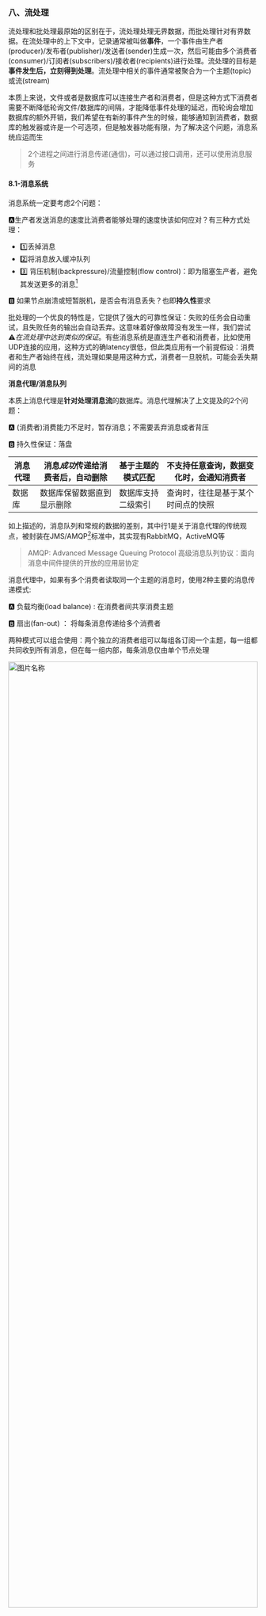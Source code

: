 ### 八、流处理

流处理和批处理最原始的区别在于，流处理处理无界数据，而批处理针对有界数据。在流处理中的上下文中，记录通常被叫做**事件**，一个事件由生产者(producer)/发布者(publisher)/发送者(sender)生成一次，然后可能由多个消费者(consumer)/订阅者(subscribers)/接收者(recipients)进行处理。流处理的目标是**事件发生后，立刻得到处理**。流处理中相关的事件通常被聚合为一个主题(topic)或流(stream)

本质上来说，文件或者是数据库可以连接生产者和消费者，但是这种方式下消费者需要不断降低轮询文件/数据库的间隔，才能降低事件处理的延迟，而轮询会增加数据库的额外开销，我们希望在有新的事件产生的时候，能够通知到消费者，数据库的触发器或许是一个可选项，但是触发器功能有限，为了解决这个问题，消息系统应运而生

> 2个进程之间进行消息传递(通信)，可以通过接口调用，还可以使用消息服务

#### 8.1-消息系统

消息系统一定要考虑2个问题：

:a:生产者发送消息的速度比消费者能够处理的速度快该如何应对？有三种方式处理：

* :one:丢掉消息
* :two:将消息放入缓冲队列
* :three: 背压机制(backpressure)/流量控制(flow control)：即为阻塞生产者，避免其发送更多的消息[^14]

> [^14]: 比如能够恰好连接1个生产者和一个消费者Unix管道和TCP连接，他们在应对这个问题的时候使用背压机制，它们有一个固定大小的缓冲区，一旦填满发送者就会被阻塞，直到接受者从缓冲区取出数据

:b: 如果节点崩溃或短暂脱机，是否会有消息丢失？也即**持久性**要求

批处理的一个优良的特性是，它提供了强大的可靠性保证：失败的任务会自动重试，且失败任务的输出会自动丢弃。这意味着好像故障没有发生一样，我们尝试:warning:*在流处理中达到类似的保证*。有些消息系统是直连生产者和消费者，比如使用UDP连接的应用，这种方式的确latency很低，但此类应用有一个前提假设：消费者和生产者始终在线，流处理如果是用这种方式，消费者一旦脱机，可能会丢失期间的消息

**消息代理/消息队列**

本质上消息代理是**针对处理消息流**的数据库。消息代理解决了上文提及的2个问题：

:a: (消费者)消费能力不足时，暂存消息；不需要丢弃消息或者背压

:b: 持久性保证：落盘

| 消息代理 | 消息*成功*传递给消费者后，自动删除 | 基于主题的模式匹配 | 不支持任意查询，数据变化时，会通知消费者 |
| -------- | ---------------------------------- | ------------------ | ---------------------------------------- |
| 数据库   | 数据库保留数据直到显示删除         | 数据库支持二级索引 | 查询时，往往是基于某个时间点的快照       |

如上描述的，消息队列和常规的数据的差别，其中行1是关于消息代理的传统观点，被封装在JMS/AMQP[^15]标准中，其实现有RabbitMQ，ActiveMQ等

> [^15]: JMS: Java Message Service，是关于Java消息中间的一组接口标准，所有消息中间件(MOM)需要实现这组接口，可类比JDBC
>
> AMQP: Advanced Message Queuing Protocol 高级消息队列协议：面向消息中间件提供的开放的应用层协定

消息代理中，如果有多个消费者读取同一个主题的消息时，使用2种主要的消息传递模式:

:a: 负载均衡(load balance) : 在消费者间共享消费主题

:b: 扇出(fan-out) ： 将每条消息传递给多个消费者

两种模式可以组合使用：两个独立的消费者组可以每组各订阅一个主题，每一组都共同收到所有消息，但在每一组内部，每条消息仅由单个节点处理

<img src="D:/08-work/note-book/book-doc/img/ddia/38.jpg" width = 100% height = 70% alt="图片名称" align=center />

消息代理使用确认(acknowledgment)[^16]机制，来确保消息不会丢失，但一种可能的情况是：代理向消费者传递消息后消费者崩溃或处理了部分崩溃了，代理由于超出一段时间没有收到确认(也可能是确认在网络中丢失了)，便将消息传递给另外一个消费者，当消费者的消费模式是负载均衡时，下面的情况可能会发生：处理m3时消费者2崩溃，因此稍后重传至消费者1

<img src="D:/08-work/note-book/book-doc/img/ddia/39.jpg" width = 90% height = 70% alt="图片名称" align=center /> 

> [^16]: 确认机制：消费者必须显示的告知代理处理完毕的时间，以便代理将消息从队列中移除

批处理的关键特性是：重试失败任务不会发生任何副作用，而AMQP/JMS风格的消息传递收到消息是具有破坏性的，因为确认可能导致消息从代理中被删除，因此再次运行同一个消费者可能会得到不同的结果。即便是注册新的消费者到消息系统，通常只能接收到消费者注册之后开始发送的消息，而文件系统/数据库系统新增的客户端能够读取到任意久远的数据

**基于日志的消息代理(log-based message brokers)** 尝试实现 :a:既有数据库的持久存储方式；:b:又有消息传递的低延迟通知

#### 8.2-基于日志的消息代理

在基于日志(append only mode)的消息代理中，生产者通过将消息追加到日志末尾来发送消息，而消费者通过依次读取日志来接收消息，若消费者读到日志末尾，则会等待新消息追加的通知(如Unix的 `tail -f`)。同时为了提升吞吐量，基于日志的消息代理可以对日志进行分区，每个分区内，代理为每个消息分配一个*单调递增*的序列号/偏移量(offset)。并且*分区内消息完全有序(跨分区无顺序保证*)

<img src="D:/08-work/note-book/book-doc/img/ddia/40.jpg" width = 100% height = 70% alt="图片名称" align=center />

 Apache Kafka、Amazon Kinesis Streams、Twitter的DistributedLog都是基于日志的消息代理。其中下面几点要注意：

:one:消费者组：支持多个消费者组成一个消费者主订阅一个主题，单个节点消费特定的分区，一般而言单线程处理单分区是更适合的选择，通过增加分区的方式提高并行度

:two: 消费者偏移量：所有偏移量小于消费者的当前偏移量的消息已经被处理(类似单主复制中的日志序列号)[^25]

> [^25]: :question:消费者节点失效，则失效消费者的分区将指派给其他节点，并从最后记录的偏移量开始消费消息。如果消费者已经处理了后续的消息，但还没有记录它们的偏移量，那么重启后这些消息将被处理两次，这个问题如何解决呢?

:three:重播旧消息：消费者的消费唯一的副作用就是导致偏移量的前进，但是消费者可以操纵偏移量(类似于批处理)

#### 8.3-流和数据库

此间的讨论，我们发现基于日志的消息代理从数据库中获得灵感并将其应用于消息传递，其实也可以反过来，从消息传递和流中获得灵感，并将他们应用于数据库。在单主复制中，主库的写入事件构成写入流，将写入流应用到从库，最终得到数据的精确副本。在异构数据系统中，由于相同或相关的数据出现在了不同的地方，因此相互间需要保持同步：如果某个项目在数据库中被更新，它也应当在缓存，搜索索引和数据仓库(使用ETL)中被更新，我们在批处理将描述了如何使用批处理去更新其他衍生数据系统。使用的批处理的弊端是时延，如何保证衍生数据系统低延迟获取记录系统的变更数据？

这就涉及到**变更数据捕获(change data capture, CDC)**,这是一种观察写入数据库的所有数据变更，并将其提取并转换为可以复制到其他系统中的形式的过程。如下图：捕获数据库中的变更，并不断将相同的变更应用至搜索索引

<img src="D:/08-work/note-book/book-doc/img/ddia/45.jpg" width = 100% height = 70% alt="图片名称" align=center />

从本质上说，变更数据捕获使得一个数据库成为领导者(被捕获变化的数据库)，并将其他组件变为追随者。基于日志的消息代理非常适合从源数据库传输变更事件，因为它保留了消息的顺序。 LinkedIn的Databus，Facebook的Wormhole和Yahoo!的Sherpa大规模地应用这个思路。 Bottled Water使用解码WAL的API实现了PostgreSQL的CDC，Maxwell和Debezium通过解析binlog对MySQL做了类似的事情

重放**所有**对数据库进行变更的日志，过于耗时，因此一般会保留数据库的快照，快照+快照时刻对应的偏移量可以加快重建数据库的完整状态。另外一个加速重建数据库完整状态的方式是日志压缩[^26]，Apache Kafka支持这种日志压缩功能

> [^26]: 日志压缩：类似在hash索引中讨论的日志压缩，存储引擎定期查找具有相同键的记录，丢弃到重复的内容并且只保留每个键的最新值。比如在CDC系统被配置为，每个变更都包含一个主键，且每个键的更新都替换了该键以前的值，那么只需要保留对键的最新写入就足够了。无论何时需要重建衍生数据系统(如搜索索引)，你可以从压缩日志主题0偏移量处启动新的消费者，然后依次扫描日志中的所有消息

#### 8.4-事件溯源(Event Sourcing)

事件溯源起源于领取驱动设计(domain-driven design,DDD)，和CDC类似，事件溯源将**所有涉及对应用状态的变更存储为变更事件日志**，其核心在于将用户的行为记录为不可变的事件，而不是在可变数据库中记录这些行为的影响。事件存储是仅追加的，原地删除和更新是不被鼓励的。事件日志和星型模式中的事实表有相似之处

使用事件溯源的应用需要拉取事件日志(表示写入系统的数据)，并将其转换为适合向用户显示的应用状态，和CDC一样，重放事件日志可以重新构建系统的当前状态。 事件溯源的哲学是仔细区分**事件(event)**和**命令(command)**，用户的请求刚到达时，它一开始是一个命令(在这个时间点上它仍然可能可能失败，比如违反了一些完整性条件)应用必须首先验证它是否可以执行该命令。如果验证成功并且命令被接受，则它变为一个持久化且不可变的事件。从数学角度来看，应用状态是事件流对时间求积分的结果 $state(now) = \int_{t=0}^{now}{stream(t) \ dt}$，变更流是应用状态对时间求微分的结果 $stream(t) = \frac{d\ state(t)}{dt}$ 

日志压缩是连接事件日志与数据库状态之间的桥梁：它只保留每条记录的最新版本，并丢弃被覆盖的版本。我们可以基于事件溯源中的记录的事件日志派生出多个视图，通过将数据写入的形式与读取形式相分离[^27]，并允许几个不同的读取视图，这样极大的提高了灵活性

> [^27]: 写入和读取形式相分离，也叫命令查询责任分离(command query responsibility segregation, CQRS）

事件溯源和变更数据捕获的最大缺点是事件日志的消费者通常是异步的，所以可能出现的情况是：用户写入日志，然后从日志衍生视图中读取，结果发现他的写入还没有反映在读取视图中，一种解决方案是将事件附加到日志时同步执行读取视图的更新，如果是事件日志和读取视图保存在同一个存储系统中，需要使用事务，如果是异构数据库则涉及分布式事务

🎈至此，我们谈及到了流的来源:one:用户活动事件，:two:传感器，:three:写入数据库；流如何传输:one:直接通过消息传送 :two:消息代理 :three: 事件日志。那么我们用流干什么？

#### 8.5-流处理

流一般有以下三种用途

:one:你可以将事件中的数据写入数据库，缓存，搜索索引或类似的存储系统，然后能被其他客户端查询

:two: 以某种方式将事件推送给用户，如发送报警邮件或推送通知，或将事件流式传输到可实时显示的仪表板上。这种情况下，人是流的最终消费者

:three: 你可以处理一个或多个输入流，并产生一个或多个输出流。流可能会经过由几个这样的处理阶段组成的流水线，最后再输出:one:或:two:

我们将重点讨论:three:处理流产生其他衍生流，处理这样的流的代码片段，称之为算子(operator)或者作业(job)；流处理和批处理最大的区别是流处理处理无界数据，由于是无界导致排序没有意义，也就无法使用排序合并连接，容错机制也不能像批处理那样通过从头执行的方式

#### 8.6-流处理应用

:one:复合事件处理(complex,event processing CEP)，CEP通常使用高层次的声明式查询语句如SQL，在流中搜索某些事件(就像正则表达式一样)，当发现匹配时，引擎发出一个**复合事件(complex event)**(因此得名)。一般而言，数据库会持久存储数据，并将查询视为临时的，当查询进入时，数据库搜索与查询匹配的数据，然后在查询完成时丢掉查询。 CEP引擎反转了角色：查询是长期存储的，来自输入流的事件不断流过它们。CEP的实现包括Esper、IBM InfoSphere Streams

:two:流分析，流分析关注大量事件上的聚合与统计指标，统计指标通常是在固定时间区(窗口[window])间内进行计算的。许多开源分布式流处理框架的设计都是针对分析设计的：例如Apache Storm，Spark Streaming，Flink

:three: 维护物化视图。数据库的变更流(CDC或是事件日志)可以用于维护衍生数据系统，使其与源数据库保持最新，基于衍生查询(写入和查询相分离)。也是流的一个应用，但是要求任意时间段内的所有事件，和流分析场景有很大的不同。类似Spark Streaming 不支持

##### 8.6.1-关于事件时间和处理时间

:a: 处理时间：事件到达处理节点的时钟。使用处理时间定义窗口，会因为处理速率的变动引入人为因素，如下图：

<img src="D:/08-work/note-book/book-doc/img/ddia/46.jpg" width = 100% height = 70% alt="图片名称" align=center />

:b: 事件时间：事件发生的时间。延迟先发生的事件先到达处理节点，无法确定是否已经收到了特定窗口的所有事件，如何处理这种在窗口宣告完成之后到达的滞留(straggler)事件？

##### 8.6.2-窗口

:one: 滚动窗口(Tumbling Window)：窗口有固定的长度，而且每个事件都只属于一个窗口

:two:跳动窗口(Hopping Window) ：窗口有固定的长度，如1分钟跳跃步长的5分钟窗口

:three:滑动窗口(Sliding Window)：滑动窗口包含了彼此间距在特定时长内的所有事件，通过维护一个按时间排序的事件缓冲区，并不断从窗口中移除过期的旧事件，可以实现滑动窗口

:four:会话窗口(Session window) 将同一用户出现时间相近的所有事件分组在一起，而当用户一段时间没有活动时(例如，如果30分钟内没有事件)窗口结束

#### 8.7-流式连接

涉及**流-流**连接，**流-表**连接，与**表-表**连接

:one: 流流连接，实际是窗口的连接，Window join 作用在两个流中有*相同 key* 且处于*相同窗口*的元素上。比如Flink将流流连接细分为滚动Window Join，滑动Window Join，会话Window Join。[Flink的双流Join](https://nightlies.apache.org/flink/flink-docs-master/zh/docs/dev/datastream/operators/joining/)。比如下图是Spark Streaming中一个广告流和一个点击流的连接

<img src="D:/08-work/note-book/book-doc/img/ddia/55.jpg" width = 100% height = 70% alt="图片名称" align=center />

:two:流表连接，实际是流扩展。如下图的点击流和用户档案的连接，首先将数据库副本加载到流处理器中，然后流处理器需要一次处理一个活动事件。 流表连接实际上非常类似于流流连接；最大的区别在于对于表的变更日志流，连接使用了一个可以回溯到“时间起点”的窗口

<img src="D:/08-work/note-book/book-doc/img/ddia/43.jpg" width = 100% height = 70% alt="图片名称" align=center />

:three: 表表连接。在推特时间线的例子中，用户查看自身主页时间线时，迭代用户所关注人群的推文并合并它们需要一个时间线缓存，在流处理器中实现这种缓存维护，需要推文事件流(发送与删除)和关注关系事件流(关注与取消关注)，即该流处理的过程是维护了一个连接了两个表(推文与关注)的物化视图，如下时间线实际上是这个查询结果的缓存，每当基础表发生变化时都会更新

```sql
select follows.follower_id as timeline_id, 
    array_agg(tweets.* order by tweets.timestamp desc)
from tweets
join follows on  tweets.sender_id = follows.followee_id
group by follows.follower_id
```

#### 8.8-连接的时间依赖性

流流、流表、表表连接有很多共同点，**他们都需流处理器维护连接一侧的一些状态(广告流和点击流，用户档案，关注列表)，然后当连接另外一侧的消息到达时查询该状态**。这里会有一个问题，如在流表连接的例子中，如果用户更新了档案，哪些活动事件与旧档案连接(在档案更新前)？，哪些又与新档案连接(在档案更新后)？即连接存在*时序依赖*，比如处理发票和税率问题时，当连接销售额与税率表时，你可能期望的是使用销售时的税率参与连接，如果你正在重新处理历史数据，销售时的税率可能和现在的税率有所不同

即如果跨流事件的顺序是未定的，则连接会变成不确定性的，那么在同样输入上重跑可能会得到不同的结果。这个问题在数仓中叫*缓慢变化的维度(slowly changing dimension,SCD)[^31]*，通常通过对特定版本的记录使用唯一的标识符来解决：例如，每当税率改变时都会获得一个新的标识符，而发票在销售时会带有税率的标识符。这种变化使连接变为确定性的，但也会导致日志压缩无法进行：表中所有的记录版本都需要保留

> [^31]: SCD，处理SCD问题有很多种方式，从SCD0到SCD6，其中最流行的是：SCD1和SCD2；wiki：https://en.wikipedia.org/wiki/Slowly_changing_dimension；YouTube tutorial：https://www.youtube.com/watch?v=XqdZF0DJpUs

#### 8.9-流处理如何处理容错

在批处理中，容错的方式就是重跑，而且其输出的效果就像只处理了一次一样，这个原则叫做**恰好/精确一次语义(exactly-once semantics)**，流处理为了实现恰好一次语义，有以下2种方式

:a: 微批，即将流分解成小块，并像微型批处理一样处理每个块，微批次(通常为1S)也隐式提供了一个与批次大小相等的滚动窗口(*按处理时间而不是事件时间戳分窗*)，代表应用为Spark Streaming 

:b:存档点， Apache Flink会定期生成状态的滚动存档点并将其写入持久存储。如果流算子崩溃，它可以从最近的存档点重启，并丢弃从最近检查点到崩溃之间的所有输出

在流处理框架的范围内，微批次与存档点方法提供了与批处理一样的**恰好一次语义**。但是，只要输出离开流处理器(例如，写入数据库，向外部消息代理发送消息，或发送电子邮件)，框架就无法抛弃失败批次的输出了。在这种情况下，重启失败任务会导致外部副作用发生两次，只有微批次或存档点不足以阻止这一问题，我们需要确保事件处理的所有输出和副作用**当且仅当**处理成功时才会生效。分布式事务是一种解决方案，另外一种方式是**幂等性**(idempotence)

幂等操作是多次重复执行与单次执行效果相同的操作，例如，将键值存储中的某个键设置为某个特定值是幂等的(再次写入该值，只是用同样的值替代)，而递增一个计数器不是幂等的(再次执行递增意味着该值递增两次)。在使用来自Kafka的消息时，每条消息都有一个持久的，单调递增的偏移量。将值写入外部数据库时可以将这个偏移量带上，这样你就可以判断一条更新是不是已经执行过了，因而避免重复执行

🤣以上是《设计数据密集型应用》读书笔记的第6部分，也是最后一部分，欢迎吐槽

